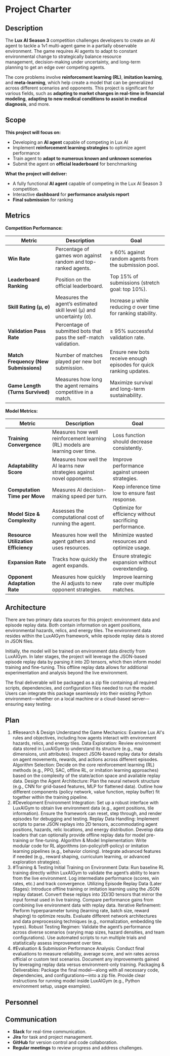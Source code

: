 # Project Charter

## Description
The **Lux AI Season 3** competition challenges developers to create an AI agent to tackle a 1v1 multi-agent game in a partially observable environment. The game requires AI agents to adapt to constant environmental change to strategically balance resource management, decision-making under uncertainty, and long-term planning to get an edge over competing agents.

The core problems involve **reinforcement learning (RL)**, **imitation learning**, and **meta-learning**, which help create a model that can be generalized across different scenarios and opponents. This project is significant for various fields, such as **adapting to market changes in real-time in financial modeling**, **adapting to new medical conditions to assist in medical diagnosis**, and more.

## Scope
**This project will focus on:**
  - Developing an **AI agent** capable of competing in Lux AI
  - Implement **reinforcement learning strategies** to optimize agent performance
  - Train agent to **adapt to numerous known and unknown scenerios**
  - Submit the agent on **official leaderboard** for benchmarking
    
**What the project will deliver:**
  - A fully functional **AI agent** capable of competing in the Lux AI Season 3 competition.
  - Interactive **dashboard** for **performance analysis report**
  - **Final submission** for ranking

## Metrics

**Competition Performance:**

| **Metric**                 | **Description**                                      | **Goal** |
|----------------------------|------------------------------------------------------|----------|
| **Win Rate**               | Percentage of games won against random and top-ranked agents. | ≥ 60% against random agents from the submission pool. |
| **Leaderboard Ranking**    | Position on the official leaderboard. | Top 15% of submissions (stretch goal: top 10%). |
| **Skill Rating (μ, σ)** | Measures the agent’s estimated skill level (μ) and uncertainty (σ). | Increase μ while reducing σ over time for ranking stability. |
| **Validation Pass Rate**   | Percentage of submitted bots that pass the self-match validation. | ≥ 95% successful validation rate. |
| **Match Frequency (New Submissions)** | Number of matches played per new bot submission. | Ensure new bots receive enough episodes for quick ranking updates. |
| **Game Length (Turns Survived)** | Measures how long the agent remains competitive in a match. | Maximize survival and long-term sustainability. |

**Model Metrics:**

| **Metric**                 | **Description**                                      | **Goal** |
|----------------------------|------------------------------------------------------|----------|
| **Training Convergence** | Measures how well reinforcement learning (RL) models are learning over time. | Loss function should decrease consistently. |
| **Adaptability Score**     | Measures how well the AI learns new strategies against novel opponents. | Improve performance against unseen strategies. |
| **Computation Time per Move** | Measures AI decision-making speed per turn. | Keep inference time low to ensure fast response. |
| **Model Size & Complexity** | Assesses the computational cost of running the agent. | Optimize for efficiency without sacrificing performance. |
| **Resource Utilization Efficiency** | Measures how well the agent gathers and uses resources. | Minimize wasted resources and optimize usage. |
| **Expansion Rate**         | Tracks how quickly the agent expands. | Ensure strategic expansion without overextending. |
| **Opponent Adaptation Rate** | Measures how quickly the AI adjusts to new opponent strategies. | Improve learning rate over multiple matches. |


## Architecture
There are two primary data sources for this project: environment data and episode replay data. Both contain information on agent positions, environmental hazards, relics, and energy tiles. The environment data resides within the LuxAIGym framework, while episode replay data is stored in JSON files.

Initially, the model will be trained on environment data directly from LuxAIGym. In later stages, the project will leverage the JSON-based episode replay data by parsing it into 2D tensors, which then inform model training and fine-tuning. This offline replay data allows for additional experimentation and analysis beyond the live environment.

The final deliverable will be packaged as a zip file containing all required scripts, dependencies, and configuration files needed to run the model. Users can integrate this package seamlessly into their existing Python environment—whether on a local machine or a cloud-based server—ensuring easy testing.

## Plan
1. #Research & Design
Understand the Game Mechanics: Examine Lux AI's rules and objectives, including how agents interact with environment hazards, relics, and energy tiles.
Data Exploration:
Review environment data stored in LuxAIGym to understand its structure (e.g., map dimensions, unit attributes).
Inspect JSON-based replay data for details on agent movements, rewards, and actions across different episodes.
Algorithm Selection: Decide on the core reinforcement learning (RL) methods (e.g., PPO, SAC, offline RL, or imitation learning approaches) based on the complexity of the state/action space and available replay data.
Design the Agent Architecture:
Plan the neural network structure (e.g., CNN for grid-based features, MLP for flattened data).
Outline how different components (policy network, value function, replay buffer) fit together within the training pipeline.
2. #Development
Environment Integration:
Set up a robust interface with LuxAIGym to obtain live environment data (e.g., agent positions, tile information).
Ensure the framework can reset, step through, and render episodes for debugging and testing.
Replay Data Handling:
Implement scripts to parse JSON replays into 2D tensors, accommodating agent positions, hazards, relic locations, and energy distribution.
Develop data loaders that can optionally provide offline replay data for model pre-training or fine-tuning.
Algorithm & Model Implementation:
Write modular code for RL algorithms (on-policy/off-policy) or imitation learning pipelines (e.g., behavior cloning).
Integrate advanced features if needed (e.g., reward shaping, curriculum learning, or advanced exploration strategies).
3. #Training & Testing
Initial Training on Environment Data:
Run baseline RL training directly within LuxAIGym to validate the agent’s ability to learn from the live environment.
Log intermediate performance (scores, win rates, etc.) and track convergence.
Utilizing Episode Replay Data (Later Stages):
Introduce offline training or imitation learning using the JSON replay dataset.
Convert these replays into 2D/3D tensors that mirror the input format used in live training.
Compare performance gains from combining live environment data with replay data.
Iterative Refinement:
Perform hyperparameter tuning (learning rate, batch size, reward shaping) to optimize results.
Evaluate different network architectures and data preprocessing techniques (e.g., normalization, embedding tile types).
Robust Testing Regimen:
Validate the agent’s performance across diverse scenarios (varying map sizes, hazard densities, and team configurations).
Use automated scripts to run multiple trials and statistically assess improvement over time.
4. #Evaluation & Submission
Performance Analysis:
Conduct final evaluations to measure reliability, average score, and win rates across official or custom test scenarios.
Document any improvements gained by leveraging replay data versus environment-only training.
Packaging & Deliverables:
Package the final model—along with all necessary code, dependencies, and configurations—into a zip file.
Provide clear instructions for running model inside LuxAIGym (e.g., Python environment setup, usage examples).


## Personnel

## Communication
- **Slack** for real-time communication. 
- **Jira** for task and project management. 
- **GitHub** for version control and code collaboration. 
- **Regular meetings** to review progress and address challenges.




